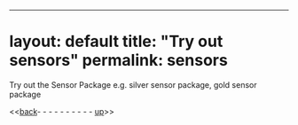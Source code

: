 ---
layout: default
title:  "Try out sensors"
permalink: sensors
===

Try out the Sensor Package e.g. silver sensor package, gold sensor package

<<[back](waypoints)- - - - - - - - - - [up](ix_doing_more)>>
